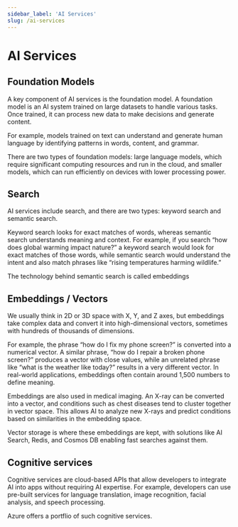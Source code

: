 ```yaml
---
sidebar_label: 'AI Services'
slug: /ai-services
---
```


# AI Services 

## Foundation Models

A key component of AI services is the foundation model. A foundation model is an AI system trained on large datasets to handle various tasks. Once trained, it can process new data to make decisions and generate content. 

For example, models trained on text can understand and generate human language by identifying patterns in words, content, and grammar. 

There are two types of foundation models: large language models, which require significant computing resources and run in the cloud, and smaller models, which can run efficiently on devices with lower processing power.
 
## Search

AI services include search, and there are two types: keyword search and semantic search. 

Keyword search looks for exact matches of words, whereas semantic search understands meaning and context. For example, if you search “how does global warming impact nature?” a keyword search would look for exact matches of those words, while semantic search would understand the intent and also match phrases like “rising temperatures harming wildlife.”

The technology behind semantic search is called embeddings

## Embeddings / Vectors

We usually think in 2D or 3D space with X, Y, and Z axes, but embeddings take complex data and convert it into high-dimensional vectors, sometimes with hundreds of thousands of dimensions. 

For example, the phrase “how do I fix my phone screen?” is converted into a numerical vector. A similar phrase, “how do I repair a broken phone screen?” produces a vector with close values, while an unrelated phrase like “what is the weather like today?” results in a very different vector. In real-world applications, embeddings often contain around 1,500 numbers to define meaning.

Embeddings are also used in medical imaging. An X-ray can be converted into a vector, and conditions such as chest diseases tend to cluster together in vector space. This allows AI to analyze new X-rays and predict conditions based on similarities in the embedding space.

Vector storage is where these embeddings are kept, with solutions like AI Search, Redis, and Cosmos DB enabling fast searches against them.

## Cognitive services 

Cognitive services are cloud-based APIs that allow developers to integrate AI into apps without requiring AI expertise. For example, developers can use pre-built services for language translation, image recognition, facial analysis, and speech processing.   

Azure offers a portflio of such cognitive services.
